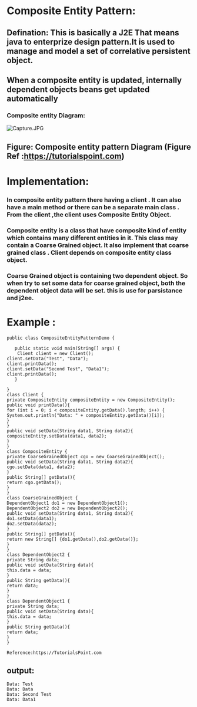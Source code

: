 # Composite Entity Pattern:
  ## Defination: This is basically a J2E That means java to enterprize design pattern.It is used to manage and model a set of correlative persistent object. 
  ## When a composite entity is updated, internally dependent objects beans get updated automatically
  
  ### Composite entity Diagram:
  
![Capture.JPG](C:\Users\USER\Desktop\ripon\Capture.JPG)

  
## Figure: Composite entity pattern  Diagram (Figure Ref   :https://tutorialspoint.com)

# Implementation:
 ### In composite entity pattern there having a client . It can also have a main method or there can be a separate main class . From the client ,the client uses Composite Entity Object.
 
 ### Composite entity is a class that have composite kind of entity which contains many different entities in it. This class may contain a Coarse Grained object. It also implement that coarse grained class . Client depends on composite entity class object.
 
 ### Coarse Grained object is containing two dependent object. So when try to set some data for coarse grained object, both the dependent object data will be set. this is use for parsistance and j2ee.
 
 # Example :
 
 ```
 public class CompositeEntityPatternDemo {

    public static void main(String[] args) {
     Client client = new Client();
client.setData("Test", "Data");
client.printData();
client.setData("Second Test", "Data1");
client.printData();   
    }
    
}
class Client {
private CompositeEntity compositeEntity = new CompositeEntity();
public void printData(){
for (int i = 0; i < compositeEntity.getData().length; i++) {
System.out.println("Data: " + compositeEntity.getData()[i]);
}
} 
public void setData(String data1, String data2){
compositeEntity.setData(data1, data2);
}
}
class CompositeEntity {
private CoarseGrainedObject cgo = new CoarseGrainedObject();
public void setData(String data1, String data2){
cgo.setData(data1, data2);
}
public String[] getData(){
return cgo.getData();
}
}
class CoarseGrainedObject {
DependentObject1 do1 = new DependentObject1();
DependentObject2 do2 = new DependentObject2();
public void setData(String data1, String data2){
do1.setData(data1);
do2.setData(data2);
}
public String[] getData(){
return new String[] {do1.getData(),do2.getData()};
}
}
class DependentObject2 {
private String data;
public void setData(String data){
this.data = data;
}
public String getData(){
return data;
}
}
class DependentObject1 {
private String data;
public void setData(String data){
this.data = data;
}
public String getData(){
return data;
}
}

Reference:https://TutorialsPoint.com
 ```
 ## output:
 ```
 Data: Test
Data: Data
Data: Second Test
Data: Data1
 ```
